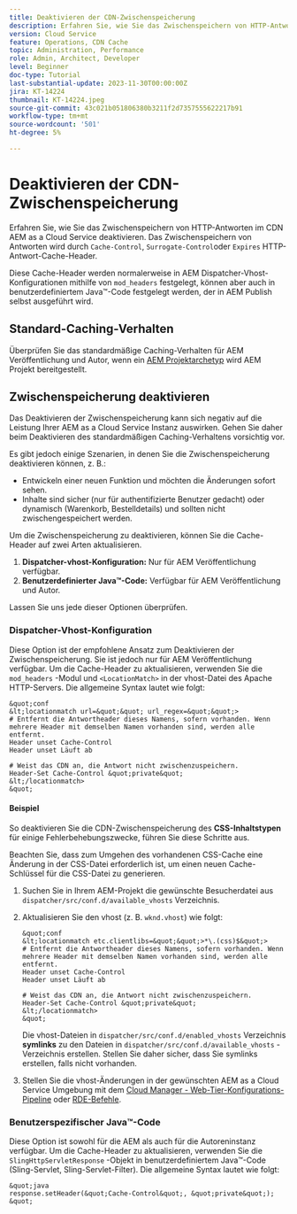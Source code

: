 ```yaml
---
title: Deaktivieren der CDN-Zwischenspeicherung
description: Erfahren Sie, wie Sie das Zwischenspeichern von HTTP-Antworten im CDN AEM as a Cloud Service deaktivieren.
version: Cloud Service
feature: Operations, CDN Cache
topic: Administration, Performance
role: Admin, Architect, Developer
level: Beginner
doc-type: Tutorial
last-substantial-update: 2023-11-30T00:00:00Z
jira: KT-14224
thumbnail: KT-14224.jpeg
source-git-commit: 43c021b051806380b3211f2d7357555622217b91
workflow-type: tm+mt
source-wordcount: '501'
ht-degree: 5%

---
```



# Deaktivieren der CDN-Zwischenspeicherung

Erfahren Sie, wie Sie das Zwischenspeichern von HTTP-Antworten im CDN AEM as a Cloud Service deaktivieren. Das Zwischenspeichern von Antworten wird durch `Cache-Control`, `Surrogate-Control`oder `Expires` HTTP-Antwort-Cache-Header.

Diese Cache-Header werden normalerweise in AEM Dispatcher-Vhost-Konfigurationen mithilfe von `mod_headers` festgelegt, können aber auch in benutzerdefiniertem Java™-Code festgelegt werden, der in AEM Publish selbst ausgeführt wird.

## Standard-Caching-Verhalten

Überprüfen Sie das standardmäßige Caching-Verhalten für AEM Veröffentlichung und Autor, wenn ein [AEM Projektarchetyp](./enable-caching.md#default-caching-behavior) wird AEM Projekt bereitgestellt.

## Zwischenspeicherung deaktivieren

Das Deaktivieren der Zwischenspeicherung kann sich negativ auf die Leistung Ihrer AEM as a Cloud Service Instanz auswirken. Gehen Sie daher beim Deaktivieren des standardmäßigen Caching-Verhaltens vorsichtig vor.

Es gibt jedoch einige Szenarien, in denen Sie die Zwischenspeicherung deaktivieren können, z. B.:

- Entwickeln einer neuen Funktion und möchten die Änderungen sofort sehen.
- Inhalte sind sicher (nur für authentifizierte Benutzer gedacht) oder dynamisch (Warenkorb, Bestelldetails) und sollten nicht zwischengespeichert werden.

Um die Zwischenspeicherung zu deaktivieren, können Sie die Cache-Header auf zwei Arten aktualisieren.

1. **Dispatcher-vhost-Konfiguration:** Nur für AEM Veröffentlichung verfügbar.
1. **Benutzerdefinierter Java™-Code:** Verfügbar für AEM Veröffentlichung und Autor.

Lassen Sie uns jede dieser Optionen überprüfen.

### Dispatcher-Vhost-Konfiguration

Diese Option ist der empfohlene Ansatz zum Deaktivieren der Zwischenspeicherung. Sie ist jedoch nur für AEM Veröffentlichung verfügbar. Um die Cache-Header zu aktualisieren, verwenden Sie die `mod_headers` -Modul und `<LocationMatch>` in der vhost-Datei des Apache HTTP-Servers. Die allgemeine Syntax lautet wie folgt:

    &quot;conf
    &lt;locationmatch url=&quot;&quot; url_regex=&quot;&quot;>
    # Entfernt die Antwortheader dieses Namens, sofern vorhanden. Wenn mehrere Header mit demselben Namen vorhanden sind, werden alle entfernt.
    Header unset Cache-Control
    Header unset Läuft ab
    
    # Weist das CDN an, die Antwort nicht zwischenzuspeichern.
    Header-Set Cache-Control &quot;private&quot;
    &lt;/locationmatch>
    &quot;

#### Beispiel

So deaktivieren Sie die CDN-Zwischenspeicherung des **CSS-Inhaltstypen** für einige Fehlerbehebungszwecke, führen Sie diese Schritte aus.

Beachten Sie, dass zum Umgehen des vorhandenen CSS-Cache eine Änderung in der CSS-Datei erforderlich ist, um einen neuen Cache-Schlüssel für die CSS-Datei zu generieren.

1. Suchen Sie in Ihrem AEM-Projekt die gewünschte Besucherdatei aus `dispatcher/src/conf.d/available_vhosts` Verzeichnis.
1. Aktualisieren Sie den vhost (z. B. `wknd.vhost`) wie folgt:

       &quot;conf
       &lt;locationmatch etc.clientlibs=&quot;&quot;>*\.(css)$&quot;>
       # Entfernt die Antwortheader dieses Namens, sofern vorhanden. Wenn mehrere Header mit demselben Namen vorhanden sind, werden alle entfernt.
       Header unset Cache-Control
       Header unset Läuft ab
       
       # Weist das CDN an, die Antwort nicht zwischenzuspeichern.
       Header-Set Cache-Control &quot;private&quot;
       &lt;/locationmatch>
       &quot;
   Die vhost-Dateien in `dispatcher/src/conf.d/enabled_vhosts` Verzeichnis **symlinks** zu den Dateien in `dispatcher/src/conf.d/available_vhosts` -Verzeichnis erstellen. Stellen Sie daher sicher, dass Sie symlinks erstellen, falls nicht vorhanden.
1. Stellen Sie die vhost-Änderungen in der gewünschten AEM as a Cloud Service Umgebung mit dem [Cloud Manager - Web-Tier-Konfigurations-Pipeline](https://experienceleague.adobe.com/docs/experience-manager-cloud-service/content/implementing/using-cloud-manager/cicd-pipelines/introduction-ci-cd-pipelines.html?#web-tier-config-pipelines) oder [RDE-Befehle](https://experienceleague.adobe.com/docs/experience-manager-learn/cloud-service/developing/rde/how-to-use.html?lang=en#deploy-apache-or-dispatcher-configuration).

### Benutzerspezifischer Java™-Code

Diese Option ist sowohl für die AEM als auch für die Autoreninstanz verfügbar. Um die Cache-Header zu aktualisieren, verwenden Sie die `SlingHttpServletResponse` -Objekt in benutzerdefiniertem Java™-Code (Sling-Servlet, Sling-Servlet-Filter). Die allgemeine Syntax lautet wie folgt:

    &quot;java
    response.setHeader(&quot;Cache-Control&quot;, &quot;private&quot;);
    &quot;
